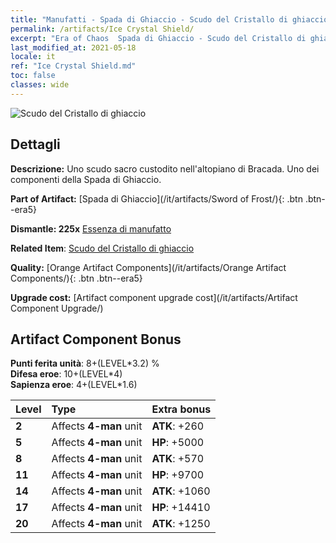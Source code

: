 ```yaml
---
title: "Manufatti - Spada di Ghiaccio - Scudo del Cristallo di ghiaccio"
permalink: /artifacts/Ice Crystal Shield/
excerpt: "Era of Chaos  Spada di Ghiaccio - Scudo del Cristallo di ghiaccio. Uno scudo sacro custodito nell'altopiano di Bracada. Uno dei componenti della Spada di Ghiaccio."
last_modified_at: 2021-05-18
locale: it
ref: "Ice Crystal Shield.md"
toc: false
classes: wide
---
```


 ![Scudo del Cristallo di ghiaccio](/images/t/artifact_40435.png)



## Dettagli

 **Descrizione:** Uno scudo sacro custodito nell'altopiano di Bracada. Uno dei componenti della Spada di Ghiaccio.

 **Part of Artifact:** [Spada di Ghiaccio](/it/artifacts/Sword of Frost/){: .btn .btn--era5}

 **Dismantle: 225x** [Essenza di manufatto](/ItemsIT/con_905/)

 **Related Item**: [Scudo del Cristallo di ghiaccio](/ItemsIT/art_164/)

 **Quality:** [Orange Artifact Components](/it/artifacts/Orange Artifact Components/){: .btn .btn--era5}

 **Upgrade cost:** [Artifact component upgrade cost](/it/artifacts/Artifact Component Upgrade/)

## Artifact Component Bonus

  **Punti ferita unità**: 8+(LEVEL\*3.2) %<br/>**Difesa eroe**: 10+(LEVEL\*4)<br/>**Sapienza eroe**: 4+(LEVEL\*1.6)

  |  Level  | Type |    Extra bonus  | 
  |:--------|:-----|:----------------| 
  | **2** | Affects **4-man** unit | **ATK**: +260 | 
  | **5** | Affects **4-man** unit | **HP**: +5000 | 
  | **8** | Affects **4-man** unit | **ATK**: +570 | 
  | **11** | Affects **4-man** unit | **HP**: +9700 | 
  | **14** | Affects **4-man** unit | **ATK**: +1060 | 
  | **17** | Affects **4-man** unit | **HP**: +14410 | 
  | **20** | Affects **4-man** unit | **ATK**: +1250 | 
